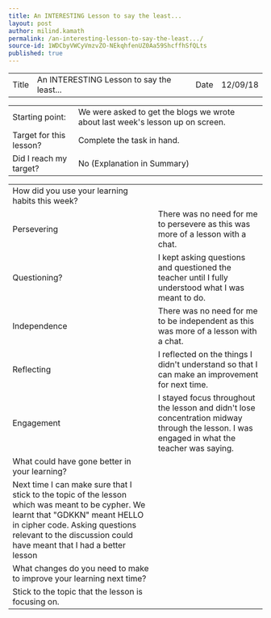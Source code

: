 ```yaml
---
title: An INTERESTING Lesson to say the least...
layout: post
author: milind.kamath
permalink: /an-interesting-lesson-to-say-the-least.../
source-id: 1WDCbyVWCyVmzvZO-NEkqhfenUZ0Aa59ShcffhSfQLts
published: true
---
```

<table>
  <tr>
    <td>Title</td>
    <td>An INTERESTING Lesson to say the least...</td>
    <td>Date</td>
    <td>12/09/18</td>
  </tr>
</table>


<table>
  <tr>
    <td>Starting point:</td>
    <td>We were asked to get the blogs we wrote about last week's lesson up on screen.</td>
  </tr>
  <tr>
    <td>Target for this lesson?</td>
    <td>Complete the task in hand.</td>
  </tr>
  <tr>
    <td>Did I reach my target? </td>
    <td>No (Explanation in Summary)</td>
  </tr>
</table>


<table>
  <tr>
    <td>How did you use your learning habits this week?</td>
    <td></td>
  </tr>
  <tr>
    <td>Persevering</td>
    <td>There was no need for me to persevere as this was more of a lesson with a chat.</td>
  </tr>
  <tr>
    <td>Questioning?</td>
    <td>I kept asking questions and questioned the teacher until I fully understood what I was meant to do.</td>
  </tr>
  <tr>
    <td>Independence</td>
    <td>There was no need for me to be independent as this was more of a lesson with a chat.</td>
  </tr>
  <tr>
    <td>Reflecting</td>
    <td>I reflected on the things I didn't understand so that I can make an improvement for next time.</td>
  </tr>
  <tr>
    <td>Engagement</td>
    <td>I stayed focus throughout the lesson and didn't lose concentration  midway through the lesson. I was engaged in what the teacher was saying.</td>
  </tr>
  <tr>
    <td>What could have gone better in your learning?</td>
    <td></td>
  </tr>
  <tr>
    <td>Next time I can make sure that I stick to the topic of the lesson which was meant to be cypher. We learnt that "GDKKN" meant HELLO in cipher code. Asking questions relevant to the discussion could have meant that I had a better lesson 






</td>
    <td></td>
  </tr>
  <tr>
    <td>What changes do you need to make to improve your learning next time?</td>
    <td></td>
  </tr>
  <tr>
    <td>Stick to the topic that the lesson is focusing on.</td>
    <td></td>
  </tr>
</table>


